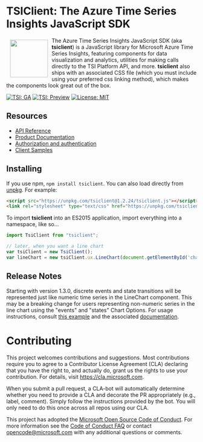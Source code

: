 # TSIClient: The Azure Time Series Insights JavaScript SDK

<a href="https://tsiclientsample.azurewebsites.net"><img src="https://insights.timeseries.azure.com/favicons/android-chrome-192x192.png" align="left" hspace="10" vspace="6" height="100px"></a>

The Azure Time Series Insights JavaScript SDK (aka **tsiclient**) is a JavaScript library for Microsoft Azure Time Series Insights, featuring components for data visualization and analytics, utilities for making calls directly to the TSI Platform API, and more.  **tsiclient** also ships with an associated CSS file (which you must include using your preferred css linking method), which makes the components look great out of the box.

[![TSI: GA](https://img.shields.io/badge/TSI-GA-blue.svg)](https://docs.microsoft.com/azure/time-series-insights/time-series-insights-overview) [![TSI: Preview](https://img.shields.io/badge/TSI-Preview-blue.svg)](https://docs.microsoft.com/azure/time-series-insights/time-series-insights-update-overview) [![License: MIT](https://img.shields.io/badge/License-MIT-yellow.svg)](https://opensource.org/licenses/MIT)

## Resources

* [API Reference](docs/API.md)
* [Product Documentation](https://docs.microsoft.com/azure/time-series-insights/)
* [Authorization and authentication](https://docs.microsoft.com/azure/time-series-insights/time-series-insights-authentication-and-authorization)
* [Client Samples](https://tsiclientsample.azurewebsites.net)

## Installing

If you use npm, `npm install tsiclient`. You can also load directly from [unpkg](https://unpkg.com/tsiclient/). For example:

```html
<script src="https://unpkg.com/tsiclient@1.2.24/tsiclient.js"></script>
<link rel="stylesheet" type="text/css" href="https://unpkg.com/tsiclient@1.2.24/tsiclient.css"></link>
```

To import **tsiclient** into an ES2015 application, import everything into a namespace, like so...

```js
import TsiClient from "tsiclient";

// later, when you want a line chart
var tsiClient = new TsiClient();
var lineChart = new tsiClient.ux.LineChart(document.getElementById('chart'));
```

## Release Notes

Starting with version 1.3.0, discrete events and state transitions will be represented just like numeric time series in the LineChart component.  This may be a breaking change for users representing non-numeric series in the line chart using the "events" and "states" Chart Options.  For usage instructions, consult [this example](https://tsiclientsample.azurewebsites.net/noauth/multipleseriestypes.html) and the associated [documentation](https://github.com/microsoft/tsiclient/blob/master/docs/UX.md#line-chart).


# Contributing

This project welcomes contributions and suggestions.  Most contributions require you to agree to a
Contributor License Agreement (CLA) declaring that you have the right to, and actually do, grant us
the rights to use your contribution. For details, visit https://cla.microsoft.com.

When you submit a pull request, a CLA-bot will automatically determine whether you need to provide
a CLA and decorate the PR appropriately (e.g., label, comment). Simply follow the instructions
provided by the bot. You will only need to do this once across all repos using our CLA.

This project has adopted the [Microsoft Open Source Code of Conduct](https://opensource.microsoft.com/codeofconduct/).
For more information see the [Code of Conduct FAQ](https://opensource.microsoft.com/codeofconduct/faq/) or
contact [opencode@microsoft.com](mailto:opencode@microsoft.com) with any additional questions or comments.
